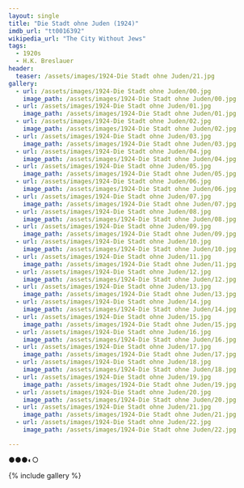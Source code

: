 ```yaml
---
layout: single
title: "Die Stadt ohne Juden (1924)"
imdb_url: "tt0016392"
wikipedia_url: "The City Without Jews"
tags:
  - 1920s 
  - H.K. Breslauer
header:
  teaser: /assets/images/1924-Die Stadt ohne Juden/21.jpg
gallery:
  - url: /assets/images/1924-Die Stadt ohne Juden/00.jpg
    image_path: /assets/images/1924-Die Stadt ohne Juden/00.jpg  
  - url: /assets/images/1924-Die Stadt ohne Juden/01.jpg
    image_path: /assets/images/1924-Die Stadt ohne Juden/01.jpg
  - url: /assets/images/1924-Die Stadt ohne Juden/02.jpg
    image_path: /assets/images/1924-Die Stadt ohne Juden/02.jpg
  - url: /assets/images/1924-Die Stadt ohne Juden/03.jpg
    image_path: /assets/images/1924-Die Stadt ohne Juden/03.jpg
  - url: /assets/images/1924-Die Stadt ohne Juden/04.jpg
    image_path: /assets/images/1924-Die Stadt ohne Juden/04.jpg
  - url: /assets/images/1924-Die Stadt ohne Juden/05.jpg
    image_path: /assets/images/1924-Die Stadt ohne Juden/05.jpg
  - url: /assets/images/1924-Die Stadt ohne Juden/06.jpg
    image_path: /assets/images/1924-Die Stadt ohne Juden/06.jpg
  - url: /assets/images/1924-Die Stadt ohne Juden/07.jpg
    image_path: /assets/images/1924-Die Stadt ohne Juden/07.jpg
  - url: /assets/images/1924-Die Stadt ohne Juden/08.jpg
    image_path: /assets/images/1924-Die Stadt ohne Juden/08.jpg
  - url: /assets/images/1924-Die Stadt ohne Juden/09.jpg
    image_path: /assets/images/1924-Die Stadt ohne Juden/09.jpg
  - url: /assets/images/1924-Die Stadt ohne Juden/10.jpg
    image_path: /assets/images/1924-Die Stadt ohne Juden/10.jpg
  - url: /assets/images/1924-Die Stadt ohne Juden/11.jpg
    image_path: /assets/images/1924-Die Stadt ohne Juden/11.jpg
  - url: /assets/images/1924-Die Stadt ohne Juden/12.jpg
    image_path: /assets/images/1924-Die Stadt ohne Juden/12.jpg
  - url: /assets/images/1924-Die Stadt ohne Juden/13.jpg
    image_path: /assets/images/1924-Die Stadt ohne Juden/13.jpg
  - url: /assets/images/1924-Die Stadt ohne Juden/14.jpg
    image_path: /assets/images/1924-Die Stadt ohne Juden/14.jpg
  - url: /assets/images/1924-Die Stadt ohne Juden/15.jpg
    image_path: /assets/images/1924-Die Stadt ohne Juden/15.jpg
  - url: /assets/images/1924-Die Stadt ohne Juden/16.jpg
    image_path: /assets/images/1924-Die Stadt ohne Juden/16.jpg
  - url: /assets/images/1924-Die Stadt ohne Juden/17.jpg
    image_path: /assets/images/1924-Die Stadt ohne Juden/17.jpg
  - url: /assets/images/1924-Die Stadt ohne Juden/18.jpg
    image_path: /assets/images/1924-Die Stadt ohne Juden/18.jpg
  - url: /assets/images/1924-Die Stadt ohne Juden/19.jpg
    image_path: /assets/images/1924-Die Stadt ohne Juden/19.jpg
  - url: /assets/images/1924-Die Stadt ohne Juden/20.jpg
    image_path: /assets/images/1924-Die Stadt ohne Juden/20.jpg
  - url: /assets/images/1924-Die Stadt ohne Juden/21.jpg
    image_path: /assets/images/1924-Die Stadt ohne Juden/21.jpg
  - url: /assets/images/1924-Die Stadt ohne Juden/22.jpg
    image_path: /assets/images/1924-Die Stadt ohne Juden/22.jpg

---
```

●●●◐○

{% include gallery %}
